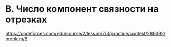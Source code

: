 # B. Число компонент связности на отрезках

https://codeforces.com/edu/course/2/lesson/7/3/practice/contest/289392/problem/B

